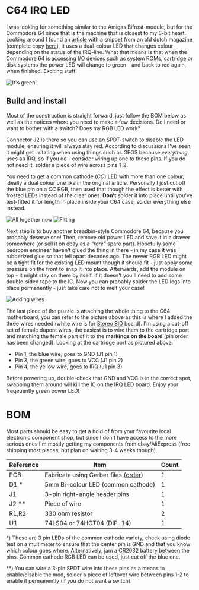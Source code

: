 # C64 IRQ LED
I was looking for something similar to the Amigas Bifrost-module, but for the Commodore 64 since that is the machine that is closest to my 8-bit heart. Looking around I found an [article](https://www.nightfallcrew.com/04/03/2011/commodore-64-irq-bicolor-led/) with a snippet from an old dutch magazine (complete copy [here](https://github.com/tebl/C64-IRQ-LED/blob/main/gallery/resetknop.jpg)), it uses a dual-colour LED that changes colour depending on the status of the IRQ-line. What that means is that when the Commodore 64 is accessing I/O devices such as system ROMs, cartridge or disk systems the power LED will change to green - and back to red again, when finished. Exciting stuff!

![It's green!](https://github.com/tebl/C64-IRQ-LED/raw/main/gallery/2020-11-21%2023.27.16.jpg)

## Build and install
Most of the construction is straight forward, just follow the BOM below as well as the notices where you need to make a few decisions. Do I need or want to bother with a switch? Does my RGB LED work?

Connector J2 is there so you can use an SPDT-switch to disable the LED module, ensuring it will always stay red. According to discussions I've seen, it might get irritating when using things such as GEOS because *everything* uses an IRQ, so if you do - consider wiring up one to these pins. If you do not need it, solder a piece of wire across pins 1-2.

You need to get a common cathode (*CC*) LED with more than one colour, ideally a dual colour one like in the original article. Personally I just cut off the blue pin on a *CC* RGB, then used that though the effect is better with frosted LEDs instead of the clear ones. **Don't** solder it into place until you've test-fitted it for length in place inside your C64 case, solder everything else instead.

![All together now](https://github.com/tebl/C64-IRQ-LED/raw/main/gallery/2020-11-21%2000.48.12.jpg)
![Fitting](https://github.com/tebl/C64-IRQ-LED/raw/main/gallery/2020-11-21%2000.47.35.jpg)

Next step is to buy another breadbin-style Commodore 64, because you probably deserve one! Then, remove old power LED and save it in a drawer somewhere (or sell it on ebay as a *"rare"* spare part). Hopefully some bedroom engineer haven't glued the thing in there - in my case it was rubberized glue so that fell apart decades ago. The newer RGB LED might be a tight fit for the existing LED mount though it should fit - just apply some pressure on the front to snap it into place. Afterwards, add the module on top - it might stay on there by itself. if it doesn't you'll need to add some double-sided tape to the IC. Now you can probably solder the LED legs into place permanently - just take care not to melt your case!

![Adding wires](https://github.com/tebl/C64-IRQ-LED/raw/main/gallery/2020-11-21%2000.38.46.jpg)

The last piece of the puzzle is attaching the whole thing to the C64 motherboard, you can refer to the picture above as this is where I added the three wires needed (white wire is for [Stereo SID](https://github.com/tebl/C64-Stereo-SID) board). I'm using a cut-off set of female dupont wires, the easiest is to wire them to the cartridge port and matching the female part of it to the **markings on the board** (pin order has been changed). Looking at the cartridge port as pictured above: 
- Pin 1, the blue wire, goes to GND (J1 pin 1)
- Pin 3, the green wire, goes to VCC (J1 pin 2)
- Pin 4, the yellow wire, goes to IRQ (J1 pin 3)

Before powering up, double-check that GND and VCC is in the correct spot, swapping them around will kill the IC on the IRQ LED board. Enjoy your freqeuently green power LED!

# BOM
Most parts should be easy to get a hold of from your favourite local electronic component shop, but since I don't have access to the more serious ones I'm mostly getting my components from ebay/AliExpress (free shipping most places, but plan on waiting 3-4 weeks though).

| Reference    | Item                                  | Count |
| ------------ | ------------------------------------- | ----- |
| PCB          | Fabricate using Gerber files ([order](https://www.pcbway.com/project/shareproject/Commodore_64_IRQ_LED.html))  |     1 |
| D1 *         | 5mm Bi-colour LED (common cathode)    |     1 |
| J1           | 3-pin right-angle header pins         |     1 |
| J2 **        | Piece of wire                         |     1 |
| R1,R2        | 330 ohm resistor                      |     2 | 
| U1           | 74LS04 or 74HCT04 (DIP-14)            |     1 |

*) These are 3 pin LEDs of the common cathode variety, check using diode test on a multimeter to ensure that the center pin is GND and that you know which colour goes where. Alternatively, jam a CR2032 battery between the pins. Common cathode RGB LED can be used, just cut off the blue one.

**) You can wire a 3-pin SPDT wire into these pins as a means to enable/disable the mod, solder a piece of leftover wire between pins 1-2 to enable it permanently (if you do not want a switch).
